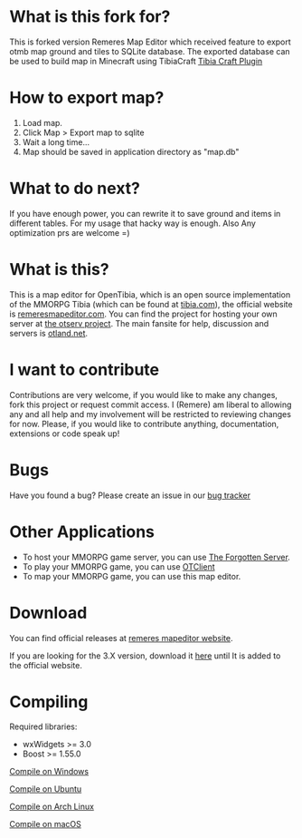What is this fork for?
=============
This is forked version Remeres Map Editor which received feature to export otmb map ground and tiles to SQLite database.
The exported database can be used to build map in Minecraft using TibiaCraft [Tibia Craft Plugin](https://github.com/TibiaCraft/TibiaCraft) 

How to export map?
============

1. Load map.
2. Click Map > Export map to sqlite
3. Wait a long time...
4. Map should be saved in application directory as "map.db"

What to do next?
============
If you have enough power, you can rewrite it to save ground and items in different tables. For my usage that hacky way is enough.
Also Any optimization prs are welcome =)


What is this?
=============

This is a map editor for OpenTibia, which is an open source implementation of the MMORPG Tibia (which can be found at [tibia.com](http://tibia.com)), the official website is [remeresmapeditor.com](http://remeresmapeditor.com).
You can find the project for hosting your own server at [the otserv project](https://github.com/opentibia/server).
The main fansite for help, discussion and servers is [otland.net](http://otland.net).

I want to contribute
====================

Contributions are very welcome, if you would like to make any changes, fork this project or request commit access.
I (Remere) am liberal to allowing any and all help and my involvement will be restricted to reviewing changes for now.
Please, if you would like to contribute anything, documentation, extensions or code speak up!

Bugs
======

Have you found a bug? Please create an issue in our [bug tracker](https://github.com/hjnilsson/rme/issues)

Other Applications
==========

* To host your MMORPG game server, you can use [The Forgotten Server](https://github.com/otland/forgottenserver).
* To play your MMORPG game, you can use [OTClient](https://github.com/edubart/otclient)
* To map your MMORPG game, you can use this map editor.

Download
========

You can find official releases at [remeres mapeditor website](http://remeresmapeditor.com/marklar.php).

If you are looking for the 3.X version, download it [here](https://github.com/hjnilsson/rme/releases/) until It is added to the official website.

Compiling
=========
Required libraries:
* wxWidgets >= 3.0
* Boost >= 1.55.0

[Compile on Windows](https://github.com/hjnilsson/rme/wiki/Compiling-on-Windows)

[Compile on Ubuntu](https://github.com/hjnilsson/rme/wiki/Compiling-on-Ubuntu)

[Compile on Arch Linux](https://github.com/hjnilsson/rme/wiki/Compiling-on-Arch-Linux)

[Compile on macOS](https://github.com/hjnilsson/rme/wiki/Compiling-on-macOS)
